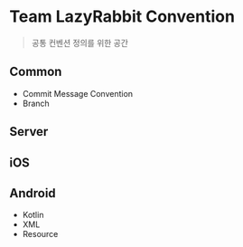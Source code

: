 # Team LazyRabbit Convention
> 공통 컨벤션 정의를 위한 공간

## Common
- Commit Message Convention
- Branch

## Server
## iOS
## Android
- Kotlin
- XML
- Resource
